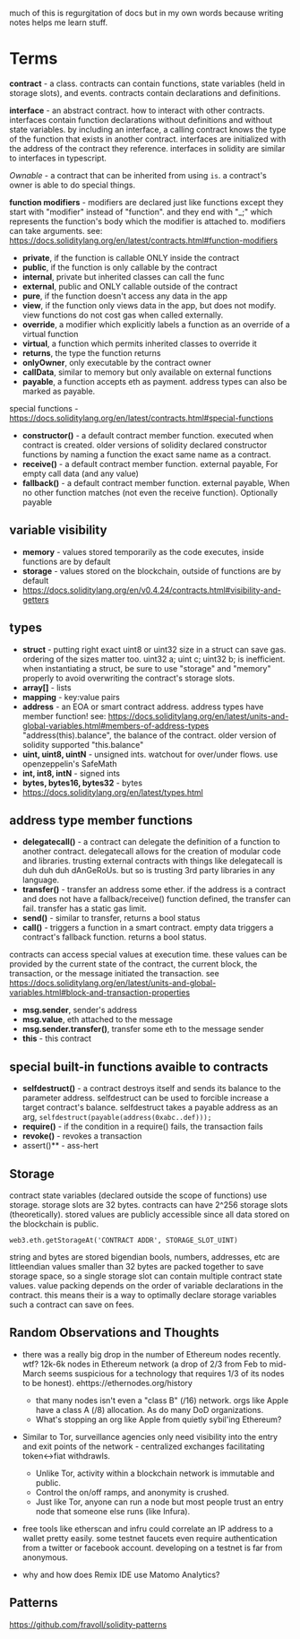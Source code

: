 much of this is regurgitation of docs but in my own words because writing notes helps me learn stuff.



Terms
=====
**contract** - a class. contracts can contain functions, state variables (held in storage slots), and events. contracts contain declarations and definitions.

**interface** - an abstract contract. how to interact with other contracts. interfaces contain function declarations without definitions and without state variables. by including an interface, a calling contract knows the type of the function that exists in another contract. interfaces are initialized with the address of the contract they reference. interfaces in solidity are similar to interfaces in typescript.

*Ownable* - a contract that can be inherited from using `is`. a contract's owner is able to do special things.

**function modifiers**  - modifiers are declared just like functions except they start with "modifier" instead of "function". and they end with "_;" which represents the function's body which the modifier is attached to. modifiers can take arguments. see: https://docs.soliditylang.org/en/latest/contracts.html#function-modifiers
- **private**, if the function is callable ONLY inside the contract
- **public**, if the function is only callable by the contract
- **internal**, private but inherited classes can call the func
- **external**, public and ONLY callable outside of the contract
- **pure**, if the function doesn't access any data in the app
- **view**, if the function only views data in the app, but does not modify. view functions do not cost gas when called externally.
- **override**, a modifier which explicitly labels a function as an override of a virtual function
- **virtual**, a function which permits inherited classes to override it
- **returns**, the type the function returns
- **onlyOwner**, only executable by the contract owner
- **callData**, similar to memory but only available on external functions
- **payable**, a function accepts eth as payment. address types can also be marked as payable.

special functions - https://docs.soliditylang.org/en/latest/contracts.html#special-functions
- **constructor()** - a default contract member function. executed when contract is created. older versions of solidity declared constructor functions by naming a function the exact same name as a contract.
- **receive()** - a default contract member function. external payable, For empty call data (and any value)
- **fallback()** - a default contract member function. external payable, When no other function matches (not even the receive function). Optionally payable

variable visibility
------------------- 
- **memory** - values stored temporarily as the code executes, inside functions are by default
- **storage** - values stored on the blockchain, outside of functions are by default
- https://docs.soliditylang.org/en/v0.4.24/contracts.html#visibility-and-getters


types
-----
- **struct** - putting right exact uint8 or uint32 size in a struct can save gas. ordering of the sizes matter too. uint32 a; uint c; uint32 b; is inefficient. when instantiating a struct, be sure to use "storage" and "memory" properly to avoid overwriting the contract's storage slots.
- **array[]** - lists
- **mapping** - key:value pairs
- **address** - an EOA or smart contract address. address types have member function! see: https://docs.soliditylang.org/en/latest/units-and-global-variables.html#members-of-address-types
"address(this).balance", the balance of the contract. older version of solidity supported "this.balance"
- **uint, uint8, uintN** - unsigned ints. watchout for over/under flows. use openzeppelin's SafeMath
- **int, int8, intN** - signed ints
- **bytes, bytes16, bytes32** - bytes
- https://docs.soliditylang.org/en/latest/types.html

address type member functions
---------------------------
- **delegatecall()** - a contract can delegate the definition of a function to another contract. delegatecall allows for the creation of modular code and libraries. trusting external contracts with things like delegatecall is duh duh duh dAnGeRoUs. but so is trusting 3rd party libraries in any language.
- **transfer()** - transfer an address some ether. if the address is a contract and does not have a fallback/receive() function defined, the transfer can fail. transfer has a static gas limit.
- **send()** - similar to transfer, returns a bool status
- **call()** - triggers a function in a smart contract. empty data triggers a contract's fallback function. returns a bool status.

contracts can access special values at execution time. these values can be provided by the current state of the contract, the current block, the transaction, or the message initiated the transaction.
see https://docs.soliditylang.org/en/latest/units-and-global-variables.html#block-and-transaction-properties
- **msg.sender**, sender's address
- **msg.value**, eth attached to the message
- **msg.sender.transfer()**, transfer some eth to the message sender
- **this** - this contract

special built-in functions avaible to contracts
-----------------------------------------------
- **selfdestruct()** - a contract destroys itself and sends its balance to the parameter address. selfdestruct can be used to forcible increase a target contract's balance. selfdestruct takes a payable address as an arg, `selfdestruct(payable(address(0xabc..def)));`
- **require()** - if the condition in a require() fails, the transaction fails
- **revoke()** - revokes a transaction
- assert()** - ass-hert

Storage
-------
contract state variables (declared outside the scope of functions) use storage. storage slots are 32 bytes. contracts can have 2^256 storage slots (theoretically).
stored values are publicly accessible since all data stored on the blockchain is public.
```
web3.eth.getStorageAt('CONTRACT ADDR', STORAGE_SLOT_UINT)
```
string and bytes are stored bigendian
bools, numbers, addresses, etc are littleendian
values smaller than 32 bytes are packed together to save storage space, so a single storage slot can contain multiple contract state values. value packing depends on the order of variable declarations in the contract. this means their is a way to optimally declare storage variables such a contract can save on fees.

Random Observations and Thoughts
--------------------------------
- there was a really big drop in the number of Ethereum nodes recently. wtf? 12k-6k nodes in Ethereum network (a drop of 2/3 from Feb to mid-March seems suspicious for a technology that requires 1/3 of its nodes to  be honest). ehttps://ethernodes.org/history
  - that many nodes isn't even a "class B" (/16) network. orgs like Apple have a class A (/8) allocation. As do many DoD organizations.
  - What's stopping an org like Apple from quietly sybil'ing Ethereum?

- Similar to Tor, surveillance agencies only need visibility into the entry and exit points of the network - centralized exchanges facilitating token<->fiat withdrawls. 
  - Unlike Tor, activity within a blockchain network is immutable and public. 
  - Control the on/off ramps, and anonymity is crushed. 
  - Just like Tor, anyone can run a node but most people trust an entry node that someone else runs (like Infura).

- free tools like etherscan and infru could correlate an IP address to a wallet pretty easily. some testnet faucets even require authentication from a twitter or facebook account. developing on a testnet is far from anonymous.
- why and how does Remix IDE use Matomo Analytics?


Patterns
---------
https://github.com/fravoll/solidity-patterns







